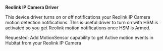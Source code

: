 <strong>Reolink IP Camera Driver</strong>


This device driver turns on or off notifications your Reolink IP Camera motion detection notifications. This is useful driver to turn on with HSM is activated so you get Reolink motion notifications once HSM is Armed.

Requested: Add MotionSensor capability to get Active motion events in Hubitat from your Reolink IP Camera
